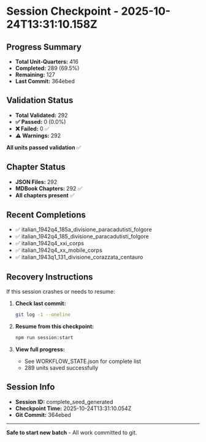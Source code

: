 # Session Checkpoint - 2025-10-24T13:31:10.158Z

## Progress Summary

- **Total Unit-Quarters:** 416
- **Completed:** 289 (69.5%)
- **Remaining:** 127
- **Last Commit:** 364ebed

## Validation Status

- **Total Validated:** 292
- **✅ Passed:** 0 (0.0%)
- **❌ Failed:** 0 ✅
- **⚠️ Warnings:** 292

**All units passed validation** ✅

## Chapter Status

- **JSON Files:** 292
- **MDBook Chapters:** 292 ✅
- **All chapters present** ✅

## Recent Completions

- ✅ italian_1942q4_185a_divisione_paracadutisti_folgore
- ✅ italian_1942q4_185_divisione_paracadutisti_folgore
- ✅ italian_1942q4_xxi_corps
- ✅ italian_1942q4_xx_mobile_corps
- ✅ italian_1943q1_131_divisione_corazzata_centauro

## Recovery Instructions

If this session crashes or needs to resume:

1. **Check last commit:**
   ```bash
   git log -1 --oneline
   ```

2. **Resume from this checkpoint:**
   ```bash
   npm run session:start
   ```

3. **View full progress:**
   - See WORKFLOW_STATE.json for complete list
   - 289 units saved successfully

## Session Info

- **Session ID:** complete_seed_generated
- **Checkpoint Time:** 2025-10-24T13:31:10.054Z
- **Git Commit:** 364ebed

---

**Safe to start new batch** - All work committed to git.
